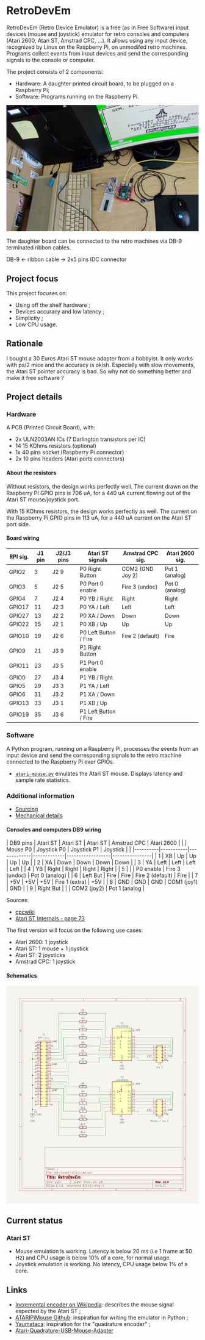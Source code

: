 # RetroDevEm

RetroDevEm (Retro Device Emulator) is a free (as in Free Software)
input devices (mouse and joystick) emulator for retro consoles and
computers (Atari 2600, Atari ST, Amstrad CPC, ...).  It allows using
any input device, recognized by Linux on the Raspberry Pi, on
unmodifed retro machines.  Programs collect events from input devices
and send the corresponding signals to the console or computer.

The project consists of 2 components:
- Hardware: A daughter printed circuit board, to be plugged on a Raspberry Pi;
- Software: Programs running on the Raspberry Pi.

<img src="pictures/retrodevem-illustration-1024x673.png" alt="RetroDevEm illustration"/>

The daughter board can be connected to the retro machines via DB-9
terminated ribbon cables.

DB-9 <- ribbon cable -> 2x5 pins IDC connector

## Project focus

This project focuses on:
- Using off the shelf hardware ;
- Devices accuracy and low latency ;
- Simplicity ;
- Low CPU usage.

## Rationale

I bought a 30 Euros Atari ST mouse adapter from a hobbyist.  It only
works with ps/2 mice and the accuracy is okish.  Especially with slow
movements, the Atari ST pointer accuracy is bad.  So why not do
something better and make it free software ?

## Project details

### Hardware

A PCB (Printed Circuit Board), with:
- 2x ULN2003AN ICs (7 Darlington transistors per IC)
- 14 15 KOhms resistors (optional)
- 1x 40 pins socket (Raspberry Pi connector)
- 2x 10 pins headers (Atari ports connectors)

#### About the resistors

Without resistors, the design works perfectly well.  The current drawn
on the Raspberry PI GPIO pins is 706 uA, for a 440 uA current flowing
out of the Atari ST mouse/joystick port.

With 15 KOhms resistors, the design works perfectly as well.  The
current on the Raspberry Pi GPIO pins in 113 uA, for a 440 uA current
on the Atari ST port side.

#### Board wiring

| RPI sig. | J1 pin | J2/J3 pins | Atari ST signals      | Amstrad CPC sig. | Atari 2600 sig. |
|----------|--------|------------|-----------------------|------------------|-----------------|
| GPIO2    | 3      | J2 9       | P0 Right Button       | COM2 (GND Joy 2) | Pot 1 (analog)  |
| GPIO3    | 5      | J2 5       | P0 Port 0 enable      | Fire 3 (undoc)   | Pot 0 (analog)  |
| GPIO4    | 7      | J2 4       | P0 YB / Right         | Right            | Right           |
| GPIO17   | 11     | J2 3       | P0 YA / Left          | Left             | Left            |
| GPIO27   | 13     | J2 2       | P0 XA / Down          | Down             | Down            |
| GPIO22   | 15     | J2 1       | P0 XB / Up            | Up               | Up              |
| GPIO10   | 19     | J2 6       | P0 Left Button / Fire | Fire 2 (default) | Fire            |
| GPIO9    | 21     | J3 9       | P1 Right Button       |                  |                 |
| GPIO11   | 23     | J3 5       | P1 Port 0 enable      |                  |                 |
| GPIO0    | 27     | J3 4       | P1 YB / Right         |                  |                 |
| GPIO5    | 29     | J3 3       | P1 YA / Left          |                  |                 |
| GPIO6    | 31     | J3 2       | P1 XA / Down          |                  |                 |
| GPIO13   | 33     | J3 1       | P1 XB / Up            |                  |                 |
| GPIO19   | 35     | J3 6       | P1 Left Button / Fire |                  |                 |

### Software

A Python program, running on a Raspberry Pi, processes the events from
an input device and send the corresponding signals to the retro
machine connected to the Raspberry Pi over GPIOs.

- [`atari-mouse.py`](src/atari-mouse.py) emulates the Atari ST mouse.
  Displays latency and sample rate statistics.

### Additional information

- [Sourcing](sourcing.md)
- [Mechanical details](mechanical.md)

#### Consoles and computers DB9 wiring

| DB9 pins | Atari ST  | Atari ST    | Atari ST    | Amstrad CPC      | Atari 2600     |
|          | Mouse P0  | Joystick P0 | Joystick P1 | Joystick         |                |
|----------|-----------|-------------|-------------|------------------|----------------|
| 1        | XB        | Up          | Up          | Up               | Up             |
| 2        | XA        | Down        | Down        | Down             | Down           |
| 3        | YA        | Left        | Left        | Left             | Left           |
| 4        | YB        | Right       | Right       | Right            | Right          |
| 5        |           |             | P0 enable   | Fire 3 (undoc)   | Pot 0 (analog) |
| 6        | Left But  | Fire        | Fire        | Fire 2 (default) | Fire           |
| 7        | +5V       | +5V         | +5V         | Fire 1 (extra)   | +5V            |
| 8        | GND       | GND         | GND         | COM1 (joy1)      | GND            |
| 9        | Right But |             |             | COM2 (joy2)      | Pot 1 (analog  |

Sources:
- [cpcwiki](https://www.cpcwiki.eu/index.php/Connector:Digital_joystick)
- [Atari ST Internals - page 73](https://archive.org/details/Atari_ST-Internals/page/72/mode/2up)

The first version will focus on the following use cases:
- Atari 2600: 1 joystick
- Atari ST: 1 mouse + 1 joystick
- Atari ST: 2 joysticks
- Amstrad CPC: 1 joystick

#### Schematics

<img src="pictures/retrodevem-schematic.png" alt="RetroDevEm schematic"/>

## Current status

### Atari ST

- Mouse emulation is working.  Latency is below 20 ms (i.e 1 frame at
  50 Hz) and CPU usage is below 10% of a core, for normal usage.
- Joystick emulation is working.  No latency, CPU usage below 1% of a
  core.

## Links

- [Incremental encoder on Wikipedia][4]: describes the mouse signal
  expected by the Atari ST ;
- [ATARIPiMouse Github][1]: inspiration for writing the emulator in Python ;
- [Yaumataca][2]: inspiration for the "quadrature encoder" ;
- [Atari-Quadrature-USB-Mouse-Adapter][3]

[1]: https://github.com/backofficeshow/ATARIPiMouse
[2]: https://github.com/Slamy/Yaumataca
[3]: https://github.com/jjmz/Atari-Quadrature-USB-Mouse-Adapter
[4]: https://en.wikipedia.org/wiki/Incremental_encoder

